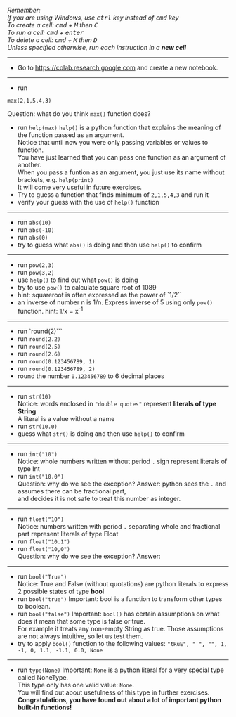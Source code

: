 *Remember:*  
*If you are using Windows, use <kbd>ctrl</kbd> key instead of <kbd>cmd</kbd> key*  
*To create a cell: <kbd>cmd</kbd> + <kbd>M</kbd> then <kbd>C</kbd>*  
*To run a cell: <kbd>cmd</kbd> + <kbd>enter</kbd>*  
*To delete a cell: <kbd>cmd</kbd> + <kbd>M</kbd> then <kbd>D</kbd>*  
*Unless specified otherwise, run each instruction in a **new cell***

---
* Go to https://colab.research.google.com and create a new notebook.
---
* run 
```
max(2,1,5,4,3)
```  
Question: what do you think `max()` function does?
* run 
```help(max)```
  `help()` is a python function that explains the meaning of the function passed as an argument.  
  Notice that until now you were only passing variables or values to function.  
  You have just learned that you can pass one function as an argument of another.  
  When you pass a funtion as an argument, you just use its name without brackets, e.g. `help(print)`  
  It will come very useful in future exercises.
* Try to guess a function that finds minimum of `2,1,5,4,3` and run it
* verify your guess with the use of `help()` function
---
* run ```abs(10)```
* run ```abs(-10)```
* run ```abs(0)```
* try to guess what `abs()` is doing and then use `help()` to confirm
---
* run ```pow(2,3)```
* run ```pow(3,2)```
* use `help()` to find out what `pow()` is doing
* try to use `pow()` to calculate square root of 1089
* hint: squareroot is often expressed as the power of `1/2``
* an inverse of number n is 1/n. Express inverse of 5 using only `pow()` function. 
  hint: 1/x = x<sup>-1</sup>
---
* run `round(2)```
* run ```round(2.2)```
* run ```round(2.5)```
* run ```round(2.6)```
* run ```round(0.123456789, 1)```
* run ```round(0.123456789, 2)```
* round the number `0.123456789` to 6 decimal places
---
* run ```str(10)```  
  Notice: words enclosed in `"double quotes"` represent **literals of type String**  
  A literal is a value without a name
* run ```str(10.0)```
* guess what `str()` is doing and then use `help()` to confirm
---
* run ```int("10")```  
  Notice: whole numbers written without period `.` sign represent literals of type Int
* run ```int("10.0")```  
  Question: why do we see the exception?
  Answer: python sees the `.` and assumes there can be fractional part,  
  and decides it is not safe to treat this number as integer.
---
* run ```float("10")```  
  Notice: numbers written with period `.` separating whole and fractional part represent literals of type Float
* run ```float("10.1")```
* run ```float("10,0")```  
  Question: why do we see the exception?
  Answer:
---
* run ```bool("True")```  
  Notice: True and False (without quotations) are python literals to express 2 possible states of type **bool**
* run ```bool("true")```
  Important: bool is a function to transform other types to boolean.  
* run ```bool("false")```
  Important: `bool()` has certain assumptions on what does it mean that some type is false or true.  
  For example it treats any non-empty String as true.
  Those assumptions are not always intuitive, so let us test them.
* try to apply `bool()` function to the following values: `"tRuE", " ", "", 1, -1, 0, 1.1, -1.1, 0.0, None`
---
* run ```type(None)```
  Important: `None` is a python literal for a very special type called NoneType.  
  This type only has one valid value: `None`.  
  You will find out about usefulness of this type in further exercises.  
**Congratulations, you have found out about a lot of important python built-in functions!**
